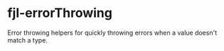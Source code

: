 # fjl-errorThrowing
Error throwing helpers for quickly throwing errors when a value doesn't match a type.
